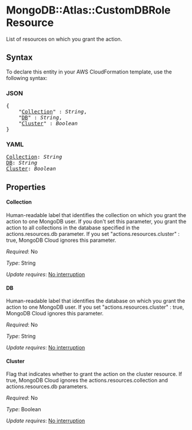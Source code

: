 # MongoDB::Atlas::CustomDBRole Resource

List of resources on which you grant the action.

## Syntax

To declare this entity in your AWS CloudFormation template, use the following syntax:

### JSON

<pre>
{
    "<a href="#collection" title="Collection">Collection</a>" : <i>String</i>,
    "<a href="#db" title="DB">DB</a>" : <i>String</i>,
    "<a href="#cluster" title="Cluster">Cluster</a>" : <i>Boolean</i>
}
</pre>

### YAML

<pre>
<a href="#collection" title="Collection">Collection</a>: <i>String</i>
<a href="#db" title="DB">DB</a>: <i>String</i>
<a href="#cluster" title="Cluster">Cluster</a>: <i>Boolean</i>
</pre>

## Properties

#### Collection

Human-readable label that identifies the collection on which you grant the action to one MongoDB user. If you don't set this parameter, you grant the action to all collections in the database specified in the actions.resources.db parameter. If you set "actions.resources.cluster" : true, MongoDB Cloud ignores this parameter.

_Required_: No

_Type_: String

_Update requires_: [No interruption](https://docs.aws.amazon.com/AWSCloudFormation/latest/UserGuide/using-cfn-updating-stacks-update-behaviors.html#update-no-interrupt)

#### DB

Human-readable label that identifies the database on which you grant the action to one MongoDB user. If you set "actions.resources.cluster" : true, MongoDB Cloud ignores this parameter.

_Required_: No

_Type_: String

_Update requires_: [No interruption](https://docs.aws.amazon.com/AWSCloudFormation/latest/UserGuide/using-cfn-updating-stacks-update-behaviors.html#update-no-interrupt)

#### Cluster

Flag that indicates whether to grant the action on the cluster resource. If true, MongoDB Cloud ignores the actions.resources.collection and actions.resources.db parameters.

_Required_: No

_Type_: Boolean

_Update requires_: [No interruption](https://docs.aws.amazon.com/AWSCloudFormation/latest/UserGuide/using-cfn-updating-stacks-update-behaviors.html#update-no-interrupt)

